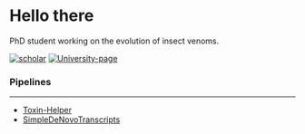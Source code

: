 # Hello there
PhD student working on the evolution of insect venoms.

[![scholar](https://img.shields.io/badge/Google-Scholar-black)](https://scholar.google.com/citations?user=tr4sZH4AAAAJ&hl=en)
[![University-page](https://img.shields.io/badge/University-page-black)](https://www.mn.uio.no/cees/english/people/phd/marimaur/index.html)

### Pipelines
---

- [Toxin-Helper](https://github.com/MariusMaur/ToxinHelper)
- [SimpleDeNovoTranscripts](https://github.com/MariusMaur/simpledenovotranscripts)
